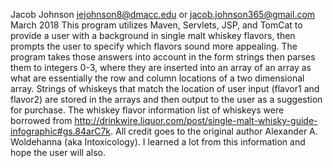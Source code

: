 Jacob Johnson
jejohnson8@dmacc.edu or jacob.johnson365@gmail.com
March 2018
This program utilizes Maven, Servlets, JSP, and TomCat to provide a user with a background in 
single malt whiskey flavors, then prompts the user to specify which flavors sound more
appealing.  The program takes those answers into account in the form strings then parses
them to integers 0-3, where they are inserted into an array of an array as what are 
essentially the row and column locations of a two dimensional array.  Strings of whiskeys
that match the location of user input (flavor1 and flavor2) are stored in the arrays and
then output to the user as a suggestion for purchase.  The whiskey flavor information list
of whiskeys were borrowed from http://drinkwire.liquor.com/post/single-malt-whisky-guide-infographic#gs.84arC7k.
All credit goes to the original author Alexander A. Woldehanna (aka Intoxicology). I 
learned a lot from this information and hope the user will also.
